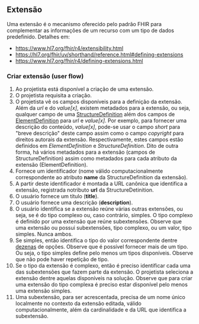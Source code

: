 ## Extensão

Uma extensão é o mecanismo oferecido pelo padrão FHIR
para complementar as informações de um recurso com um tipo de dados predefinido. Detalhes em:

- https://www.hl7.org/fhir/r4/extensibility.html
- https://hl7.org/fhir/uv/shorthand/reference.html#defining-extensions
- https://www.hl7.org/fhir/r4/defining-extensions.html

### Criar extensão (user flow)

1. Ao projetista está disponível a criação de uma extensão.
1. O projetista requisita a criação. 
2. O projetista vê os campos disponíveis para a definição da extensão. Além da _url_ e do _value[x]_, existem metadados para a extensão, ou seja, qualquer campo de uma [StructureDefinition](https://www.hl7.org/fhir/r4/structuredefinition.html) além dos campos de [ElementDefinition](https://www.hl7.org/fhir/r4/elementdefinition.html) para _url_ e _value[x]_. Por exemplo, para fornecer uma descrição do conteúdo, _value[x]_, pode-se usar o campo _short_ para "breve descrição" deste campo assim como o campo _copyright_ para direitos autorais da extensão. Respectivamente, estes campos estão definidos em _ElementDefinition_ e _StructureDefinition_. Dito de outra forma, há vários metadados para a extensão (campos de StructureDefinition) assim como metadados para cada atributo da extensão (ElementDefinition).
3. Fornece um identificador (nome válido computacionalmente correspondente ao atributo **name** da StructureDefinition da extensão). 
4. A partir deste identificador é montada a URL canônica que identifica a extensão, registrada notributo **url** da StructureDetinition.
5. O usuário fornece um título (**title**).
6. O usuário fornece uma descrição (**description**).
7. O usuário identifica se a extensão reúne várias outras extensões, ou seja, se é do tipo complexo ou, caso contrário, simples. O tipo complexo é definido por uma extensão que reúne subextensões. Observe que uma extensão ou possui subextensões, tipo complexo, ou um valor, tipo simples. Nunca ambos.
8. Se simples, então identifica o tipo do valor correspondente dentre [dezenas](https://www.hl7.org/fhir/r4/extensibility.html) de opções. Observe que é possível fornecer mais de um tipo. Ou seja, o tipo simples define pelo menos um tipos disponíveis. Observe que não pode haver repetição de tipo.
9. Se o tipo da extensão é complexo, então é preciso identificar cada uma das subextensões que fazem parte da extensão. O projetista seleciona a extensão dentre aquelas disponíveis na solução. Observe que para criar uma extensão do tipo complexa é preciso estar disponível pelo menos uma extensão simples.
10. Uma subextensão, para ser acrescentada, precisa de um nome único localmente no contexto da extensão editada, válido computacionalmente, além da cardinalidade e da URL que identifica a subextensão.
